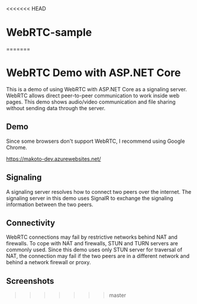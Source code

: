 <<<<<<< HEAD
# WebRTC-sample
=======
# WebRTC Demo with ASP.NET Core
This is a demo of using WebRTC with ASP.NET Core as a signaling server.
WebRTC allows direct peer-to-peer communication to work inside web pages.
This demo shows audio/video communication and file sharing without sending data through the server.

## Demo
Since some browsers don't support WebRTC, I recommend using Google Chrome.

https://makoto-dev.azurewebsites.net/

## Signaling
A signaling server resolves how to connect two peers over the internet.
The signaling server in this demo uses SignalR to exchange the signaling information between the two peers.

## Connectivity
WebRTC connections may fail by restrictive networks behind NAT and firewalls.
To cope with NAT and firewalls, STUN and TURN servers are commonly used.
Since this demo uses only STUN server for traversal of NAT, the connection may fail if the two peers are in a different network and behind a network firewall or proxy.

## Screenshots
>>>>>>> master
